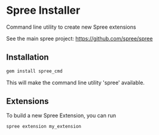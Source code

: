 Spree Installer
===============

Command line utility to create new Spree extensions

See the main spree project: https://github.com/spree/spree

Installation
------------

```ruby
gem install spree_cmd
```
This will make the command line utility 'spree' available.

Extensions
----------

To build a new Spree Extension, you can run
```ruby
spree extension my_extension
```
